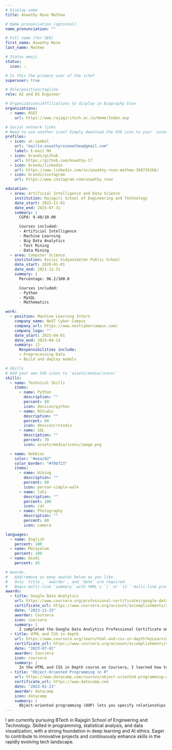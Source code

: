 ```yaml
---
# Display name
title: Aswathy Rose Mathew

# Name pronunciation (optional)
name_pronunciation: ""

# Full name (for SEO)
first_name: Aswathy Rose
last_name: Mathew

# Status emoji
status:
  icon: 🎶

# Is this the primary user of the site?
superuser: true

# Role/position/tagline
role: AI and DS Engineer

# Organizations/Affiliations to display in Biography blox
organizations:
  - name: RSET
    url: https://www.rajagiritech.ac.in/Home/Index.asp

# Social network links
# Need to use another icon? Simply download the SVG icon to your `assets/media/icons/` folder.
profiles:
  - icon: at-symbol
    url: "mailto:aswathyrosemathew@gmail.com"
    label: E-mail Me
  - icon: brands/github
    url: https://github.com/Aswathy-17
  - icon: brands/linkedin
    url: https://www.linkedin.com/in/aswathy-rose-mathew-3897261b6/
  - icon: brands/instagram
    url: https://www.instagram.com/aswathy_rose

education:
  - area: Artificial Intelligence and Data Science
    institution: Rajagiri School of Engineering and Technology
    date_start: 2021-11-01
    date_end: 2025-07-31
    summary: |
      CGPA: 9.48/10.00

      Courses included:
      - Artificial Intelligence
      - Machine Learning
      - Big Data Analytics
      - Text Mining
      - Data Mining
  - area: Computer Science
    institution: Assisi Vidyaniketan Public School
    date_start: 2020-01-01
    date_end: 2021-12-31
    summary: |
      Percentage: 96.2/100.0

      Courses included:
      - Python
      - MySQL
      - Mathematics

work:
  - position: Machine Learning Intern
    company_name: NeST Cyber Campus
    company_url: https://www.nestcybercampus.com/
    company_logo: ""
    date_start: 2023-04-01
    date_end: 2023-04-14
    summary: |2-
      Responsibilities include:
      - Preprocessing Data
      - Build and deploy models

# Skills
# Add your own SVG icons to `assets/media/icons/`
skills:
  - name: Technical Skills
    items:
      - name: Python
        description: ""
        percent: 80
        icon: devicon/python
      - name: RStudio
        description: ""
        percent: 60
        icon: devicon/rstudio
      - name: SQL
        description: ""
        percent: 70
        icon: assets/media/icons/image.png

  - name: Hobbies
    color: "#eeac02"
    color_border: "#f0bf23"
    items:
      - name: Hiking
        description: ""
        percent: 60
        icon: person-simple-walk
      - name: Cats
        description: ""
        percent: 100
        icon: cat
      - name: Photography
        description: ""
        percent: 80
        icon: camera

languages:
  - name: English
    percent: 100
  - name: Malayalam
    percent: 100
  - name: Hindi
    percent: 45

# Awards.
#   Add/remove as many awards below as you like.
#   Only `title`, `awarder`, and `date` are required.
#   Begin multi-line `summary` with YAML's `|` or `|2-` multi-line prefix and indent 2 spaces below.
awards:
  - title: Google Data Analytics
    url: https://www.coursera.org/professional-certificates/google-data-analytics?myLearningTab=IN_PROGRESS
    certificate_url: https://www.coursera.org/account/accomplishments/specialization/certificate/RBRUEXDYP0UT
    date: "2023-11-25"
    awarder: Coursera
    icon: coursera
    summary: |
      I completed the Google Data Analytics Professional Certificate on Coursera, where I learned to use tools like SQL, R, Google Sheets, and Tableau for data cleaning, analysis, and visualization. The program included hands-on projects and a final capstone to apply my skills to real-world data. After finishing the beginner-friendly course in about 6 months, I earned a Google certificate to enhance my job prospects in data analytics.
  - title: HTML and CSS in depth
    url: https://www.coursera.org/learn/html-and-css-in-depth?myLearningTab=IN_PROGRESS
    certificate_url: https://www.coursera.org/account/accomplishments/verify/JWN9F9RVRL3K
    date: "2023-07-01"
    awarder: Coursera
    icon: coursera
    summary: |
      In the HTML and CSS in Depth course on Coursera, I learned how to build responsive websites by mastering HTML5 and CSS3 features. The course deepened my understanding of web development, covering everything from semantic HTML elements to advanced CSS layouts like Flexbox and Grid. By the end, I felt confident in creating visually appealing web pages and applying design best practices, thanks to the hands-on projects and in-depth explanations.
  - title: "Object-Oriented Programming in R"
    url: https://www.datacamp.com/courses/object-oriented-programming-with-s3-and-r6-in-r
    certificate_url: https://www.datacamp.com
    date: "2023-01-21"
    awarder: datacamp
    icon: datacamp
    summary: |
      Object-oriented programming (OOP) lets you specify relationships between functions and the objects that they can act on, helping you manage complexity in your code. This is an intermediate level course, providing an introduction to OOP, using the S3 and R6 systems. S3 is a great day-to-day R programming tool that simplifies some of the functions that you write. R6 is especially useful for industry-specific analyses, working with web APIs, and building GUIs.
---
```


I am currently pursuing BTech in Rajagiri School of Engineering and Technology. Skilled in programming, statistical analysis, and data visualization, with a strong foundation in deep learning and AI ethics. Eager to contribute to innovative projects and continuously enhance skills in the rapidly evolving tech landscape.
